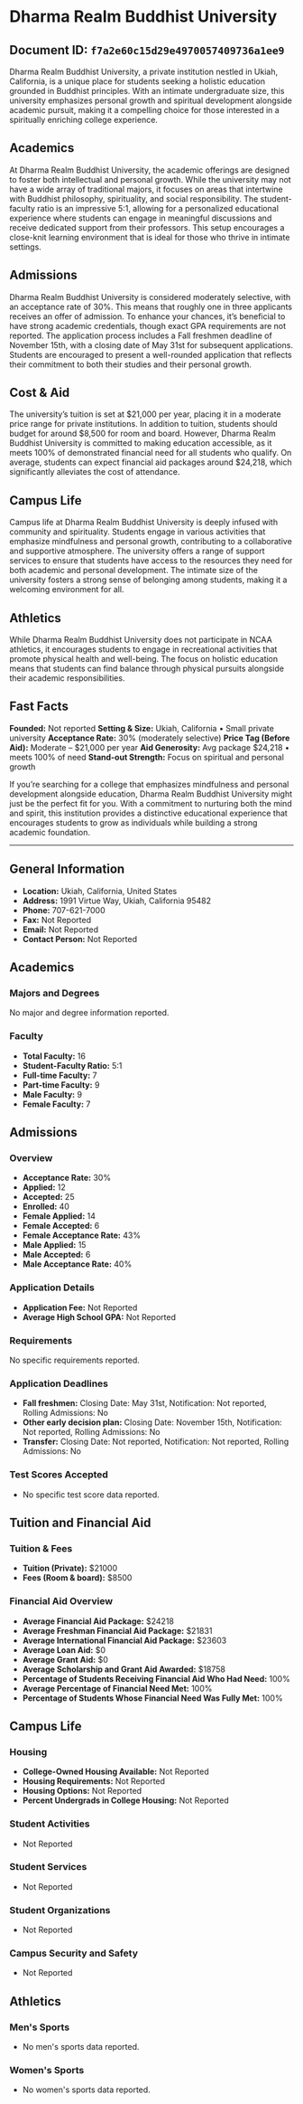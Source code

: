 # Dharma Realm Buddhist University

**Document ID:** `f7a2e60c15d29e4970057409736a1ee9`
---

Dharma Realm Buddhist University, a private institution nestled in Ukiah, California, is a unique place for students seeking a holistic education grounded in Buddhist principles. With an intimate undergraduate size, this university emphasizes personal growth and spiritual development alongside academic pursuit, making it a compelling choice for those interested in a spiritually enriching college experience.

## Academics
At Dharma Realm Buddhist University, the academic offerings are designed to foster both intellectual and personal growth. While the university may not have a wide array of traditional majors, it focuses on areas that intertwine with Buddhist philosophy, spirituality, and social responsibility. The student-faculty ratio is an impressive 5:1, allowing for a personalized educational experience where students can engage in meaningful discussions and receive dedicated support from their professors. This setup encourages a close-knit learning environment that is ideal for those who thrive in intimate settings.

## Admissions
Dharma Realm Buddhist University is considered moderately selective, with an acceptance rate of 30%. This means that roughly one in three applicants receives an offer of admission. To enhance your chances, it’s beneficial to have strong academic credentials, though exact GPA requirements are not reported. The application process includes a Fall freshmen deadline of November 15th, with a closing date of May 31st for subsequent applications. Students are encouraged to present a well-rounded application that reflects their commitment to both their studies and their personal growth.

## Cost & Aid
The university’s tuition is set at $21,000 per year, placing it in a moderate price range for private institutions. In addition to tuition, students should budget for around $8,500 for room and board. However, Dharma Realm Buddhist University is committed to making education accessible, as it meets 100% of demonstrated financial need for all students who qualify. On average, students can expect financial aid packages around $24,218, which significantly alleviates the cost of attendance.

## Campus Life
Campus life at Dharma Realm Buddhist University is deeply infused with community and spirituality. Students engage in various activities that emphasize mindfulness and personal growth, contributing to a collaborative and supportive atmosphere. The university offers a range of support services to ensure that students have access to the resources they need for both academic and personal development. The intimate size of the university fosters a strong sense of belonging among students, making it a welcoming environment for all.

## Athletics
While Dharma Realm Buddhist University does not participate in NCAA athletics, it encourages students to engage in recreational activities that promote physical health and well-being. The focus on holistic education means that students can find balance through physical pursuits alongside their academic responsibilities.

## Fast Facts
**Founded:** Not reported
**Setting & Size:** Ukiah, California • Small private university
**Acceptance Rate:** 30% (moderately selective)
**Price Tag (Before Aid):** Moderate – $21,000 per year
**Aid Generosity:** Avg package $24,218 • meets 100% of need
**Stand-out Strength:** Focus on spiritual and personal growth

If you’re searching for a college that emphasizes mindfulness and personal development alongside education, Dharma Realm Buddhist University might just be the perfect fit for you. With a commitment to nurturing both the mind and spirit, this institution provides a distinctive educational experience that encourages students to grow as individuals while building a strong academic foundation.

---

## General Information

- **Location:** Ukiah, California, United States
- **Address:** 1991 Virtue Way, Ukiah, California 95482
- **Phone:** 707-621-7000
- **Fax:** Not Reported
- **Email:** Not Reported
- **Contact Person:** Not Reported

## Academics

### Majors and Degrees

No major and degree information reported.

### Faculty

- **Total Faculty:** 16
- **Student-Faculty Ratio:** 5:1
- **Full-time Faculty:** 7
- **Part-time Faculty:** 9
- **Male Faculty:** 9
- **Female Faculty:** 7

## Admissions

### Overview

- **Acceptance Rate:** 30%
- **Applied:** 12
- **Accepted:** 25
- **Enrolled:** 40
- **Female Applied:** 14
- **Female Accepted:** 6
- **Female Acceptance Rate:** 43%
- **Male Applied:** 15
- **Male Accepted:** 6
- **Male Acceptance Rate:** 40%

### Application Details

- **Application Fee:** Not Reported
- **Average High School GPA:** Not Reported

### Requirements

No specific requirements reported.

### Application Deadlines

- **Fall freshmen:** Closing Date: May 31st, Notification: Not reported, Rolling Admissions: No
- **Other early decision plan:** Closing Date: November 15th, Notification: Not reported, Rolling Admissions: No
- **Transfer:** Closing Date: Not reported, Notification: Not reported, Rolling Admissions: No

### Test Scores Accepted

- No specific test score data reported.

## Tuition and Financial Aid

### Tuition & Fees

- **Tuition (Private):** $21000
- **Fees (Room & board):** $8500

### Financial Aid Overview

- **Average Financial Aid Package:** $24218
- **Average Freshman Financial Aid Package:** $21831
- **Average International Financial Aid Package:** $23603
- **Average Loan Aid:** $0
- **Average Grant Aid:** $0
- **Average Scholarship and Grant Aid Awarded:** $18758
- **Percentage of Students Receiving Financial Aid Who Had Need:** 100%
- **Average Percentage of Financial Need Met:** 100%
- **Percentage of Students Whose Financial Need Was Fully Met:** 100%

## Campus Life

### Housing

- **College-Owned Housing Available:** Not Reported
- **Housing Requirements:** Not Reported
- **Housing Options:** Not Reported
- **Percent Undergrads in College Housing:** Not Reported

### Student Activities

- Not Reported

### Student Services

- Not Reported

### Student Organizations

- Not Reported

### Campus Security and Safety

- Not Reported

## Athletics

### Men's Sports

- No men's sports data reported.

### Women's Sports

- No women's sports data reported.
